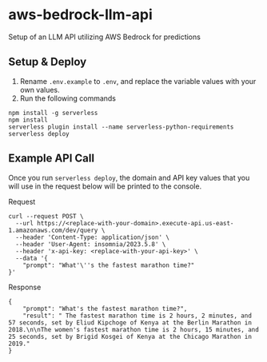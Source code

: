 # aws-bedrock-llm-api
Setup of an LLM API utilizing AWS Bedrock for predictions

## Setup & Deploy
1. Rename `.env.example` to `.env`, and replace the variable values with your own values.
1. Run the following commands

```
npm install -g serverless
npm install
serverless plugin install --name serverless-python-requirements
serverless deploy
```

## Example API Call
Once you run `serverless deploy`, the domain and API key values that you will use in the request below will be printed to the console.

Request
```
curl --request POST \
  --url https://<replace-with-your-domain>.execute-api.us-east-1.amazonaws.com/dev/query \
  --header 'Content-Type: application/json' \
  --header 'User-Agent: insomnia/2023.5.8' \
  --header 'x-api-key: <replace-with-your-api-key>' \
  --data '{
	"prompt": "What'\''s the fastest marathon time?"
}'
```

Response
```
{
	"prompt": "What's the fastest marathon time?",
	"result": " The fastest marathon time is 2 hours, 2 minutes, and 57 seconds, set by Eliud Kipchoge of Kenya at the Berlin Marathon in 2018.\n\nThe women's fastest marathon time is 2 hours, 15 minutes, and 25 seconds, set by Brigid Kosgei of Kenya at the Chicago Marathon in 2019."
}
```
